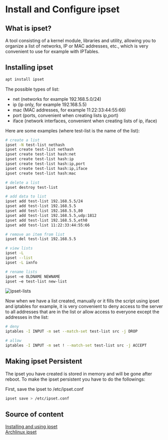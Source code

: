 # Install and Configure ipset

## What is ipset?

A tool consisting of a kernel module, libraries and utility, allowing you to organize a list of networks, IP or MAC addresses, etc., which is very convenient to use for example with IPTables.

## Installing ipset

```bash
apt install ipset
```

The possible types of list:
- net (networks for example 192.168.5.0/24)
- ip (ip only, for example 192.168.5.5)
- mac (MAC addresses, for example 11:22:33:44:55:66)
- port (ports, convenient when creating lists ip,port)
- iface (network interfaces, convenient when creating lists of ip, iface)

Here are some examples (where test-list is the name of the list):

```bash
# create a list
ipset -N test-list nethash
ipset create test-list nethash
ipset create test-list hash:net
ipset create test-list hash:ip
ipset create test-list hash:ip,port
ipset create test-list hash:ip,iface
ipset create test-list hash:mac

# delete a list
ipset destroy test-list

# add data to list
ipset add test-list 192.168.5.5/24
ipset add test-list 192.168.5.5
ipset add test-list 192.168.5.5,80
ipset add test-list 192.168.5.5,udp:1812
ipset add test-list 192.168.5.5,eth0
ipset add test-list 11:22:33:44:55:66

# remove an item from list
ipset del test-list 192.168.5.5

# view lists
ipset -L
ipset --list
ipset -L ixnfo

# rename lists
ipset –e OLDNAME NEWNAME
ipset –e test-list new-list
```

![ipset-lists](ipset-lists.jpg)

Now when we have a list created, manually or it fills the script using ipset and iptables for example, it is very convenient to deny access to the server to all addresses that are in the list or allow access to everyone except the addresses in the list:

```bash
# deny
iptables -I INPUT -m set --match-set test-list src -j DROP

# allow
iptables -I INPUT -m set ! --match-set test-list src -j ACCEPT
```

## Making ipset Persistent

The ipset you have created is stored in memory and will be gone after reboot. To make the ipset persistent you have to do the followings:

First, save the ipset to /etc/ipset.conf

```bash
ipset save > /etc/ipset.conf
```

## Source of content

[Installing and using ipset](https://ixnfo.com/en/installing-and-using-ipset.html) <br>
[Archlinux ipset](https://wiki.archlinux.org/title/Ipset)